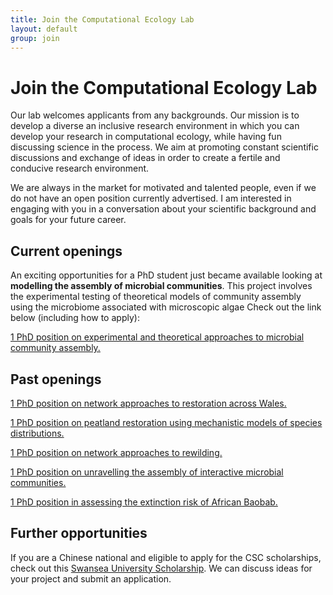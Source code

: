 ```yaml
---
title: Join the Computational Ecology Lab
layout: default
group: join
---
```


# Join the Computational Ecology Lab
Our lab welcomes applicants from any backgrounds. Our mission is to develop a diverse an inclusive research environment in which you can develop your research in computational ecology, while having fun discussing science in the process. We aim at promoting constant scientific discussions and exchange of ideas in order to create a fertile and conducive research environment.

We are always in the market for motivated and talented people, even if we do not have an open position currently advertised. I am interested in engaging with you in a conversation about your scientific background and goals for your future career.

## Current openings

An exciting opportunities for a PhD student just became available looking at **modelling the assembly of microbial communities**. This project involves the experimental testing of theoretical models of community assembly using the microbiome associated with microscopic algae Check out the link below (including how to apply):

[1 PhD position on experimental and theoretical approaches to microbial community assembly.](https://www.swansea.ac.uk/postgraduate/scholarships/research/fse-epsrc-dtp-phd-biosciences-rs858.php)


## Past openings

[1 PhD position on network approaches to restoration across Wales.](https://www.swansea.ac.uk/postgraduate/scholarships/research/biosciences-fse-welsh-gov-phd-rs849.php)

[1 PhD position on peatland restoration using mechanistic models of species distributions.](https://www.swansea.ac.uk/postgraduate/scholarships/research/biosciences-fse-welsh-gov-phd-rs850.php)

[1 PhD position on network approaches to rewilding.](https://www.findaphd.com/phds/project/cr2025-02-network-approaches-to-rewilding-britain-s-ecosystems/?p178576)

[1 PhD position on unravelling the assembly of interactive microbial communities.](https://www.swansea.ac.uk/postgraduate/scholarships/research/fse-epsrc-dtp-phd-biosciences-rs750.php)

[1 PhD position in assessing the extinction risk of African Baobab.](https://www.findaphd.com/phds/project/cr2025-46-assessing-extinction-risk-for-the-african-baobab-adansonia-digitata-l-under-climate-change-and-habitat-degradation/?p178946)

## Further opportunities

If you are a Chinese national and eligible to apply for the CSC scholarships, check out this [Swansea University Scholarship](https://www.swansea.ac.uk/postgraduate/scholarships/research/fse-su-phd-chinese-2025-rs739.php). We can discuss ideas for your project and submit an application.
